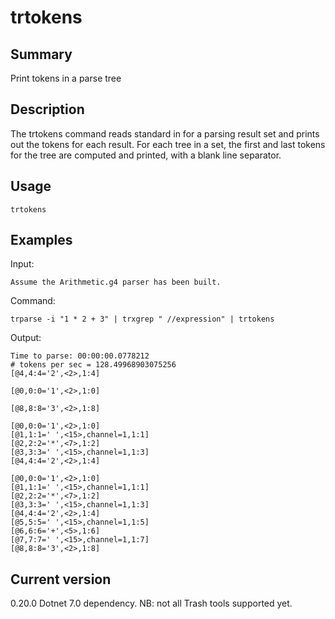 # trtokens

## Summary

Print tokens in a parse tree

## Description

The trtokens command reads standard in for a parsing result set and prints out
the tokens for each result. For each tree in a set, the first and last tokens
for the tree are computed and printed, with a blank line separator.

## Usage

    trtokens

## Examples

Input:

    Assume the Arithmetic.g4 parser has been built.

Command:

    trparse -i "1 * 2 + 3" | trxgrep " //expression" | trtokens

Output:

    Time to parse: 00:00:00.0778212
    # tokens per sec = 128.49968903075256
    [@4,4:4='2',<2>,1:4]

    [@0,0:0='1',<2>,1:0]

    [@8,8:8='3',<2>,1:8]

    [@0,0:0='1',<2>,1:0]
    [@1,1:1=' ',<15>,channel=1,1:1]
    [@2,2:2='*',<7>,1:2]
    [@3,3:3=' ',<15>,channel=1,1:3]
    [@4,4:4='2',<2>,1:4]

    [@0,0:0='1',<2>,1:0]
    [@1,1:1=' ',<15>,channel=1,1:1]
    [@2,2:2='*',<7>,1:2]
    [@3,3:3=' ',<15>,channel=1,1:3]
    [@4,4:4='2',<2>,1:4]
    [@5,5:5=' ',<15>,channel=1,1:5]
    [@6,6:6='+',<5>,1:6]
    [@7,7:7=' ',<15>,channel=1,1:7]
    [@8,8:8='3',<2>,1:8]

## Current version

0.20.0 Dotnet 7.0 dependency. NB: not all Trash tools supported yet.

